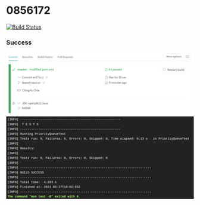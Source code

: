 # 0856172

[![Build Status](https://travis-ci.com/chia56028/0856172.svg?branch=master)](https://travis-ci.com/chia56028/0856172)

### Success
![](/img/success_1.PNG)
![](/img/success_2.PNG)